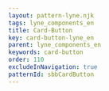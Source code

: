 ```yaml
---
layout: pattern-lyne.njk
tags: lyne_components_en
title: Card-Button
key: card-button-lyne_en
parent: lyne_components_en
keywords: card-button
order: 110
excludeInNavigation: true
patternId: sbbCardButton
---
```

